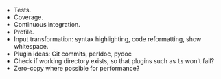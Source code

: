 - Tests.
- Coverage.
- Continuous integration.
- Profile.
- Input transformation: syntax highlighting, code reformatting, show whitespace.
- Plugin ideas: Git commits, perldoc, pydoc
- Check if working directory exists, so that plugins such as `ls` won't fail?
- Zero-copy where possible for performance?
